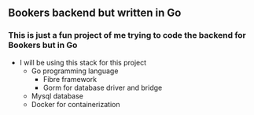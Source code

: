
## Bookers backend but written in Go

### This is just a fun project of me trying to code the backend for Bookers but in Go

- I will be using this stack for this project
  - Go programming language
    - Fibre framework
    - Gorm for database driver and bridge
  - Mysql database
  - Docker for containerization 


